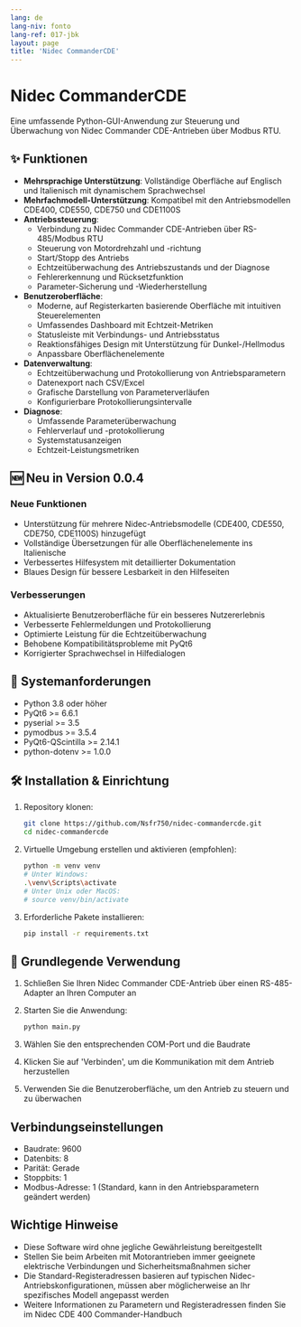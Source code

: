 ```yaml
---
lang: de
lang-niv: fonto
lang-ref: 017-jbk
layout: page
title: 'Nidec CommanderCDE'
---
```


# Nidec CommanderCDE

Eine umfassende Python-GUI-Anwendung zur Steuerung und Überwachung von Nidec Commander CDE-Antrieben über Modbus RTU.

## ✨ Funktionen

- **Mehrsprachige Unterstützung**: Vollständige Oberfläche auf Englisch und Italienisch mit dynamischem Sprachwechsel
- **Mehrfachmodell-Unterstützung**: Kompatibel mit den Antriebsmodellen CDE400, CDE550, CDE750 und CDE1100S
- **Antriebssteuerung**:
  - Verbindung zu Nidec Commander CDE-Antrieben über RS-485/Modbus RTU
  - Steuerung von Motordrehzahl und -richtung
  - Start/Stopp des Antriebs
  - Echtzeitüberwachung des Antriebszustands und der Diagnose
  - Fehlererkennung und Rücksetzfunktion
  - Parameter-Sicherung und -Wiederherstellung
- **Benutzeroberfläche**:
  - Moderne, auf Registerkarten basierende Oberfläche mit intuitiven Steuerelementen
  - Umfassendes Dashboard mit Echtzeit-Metriken
  - Statusleiste mit Verbindungs- und Antriebsstatus
  - Reaktionsfähiges Design mit Unterstützung für Dunkel-/Hellmodus
  - Anpassbare Oberflächenelemente
- **Datenverwaltung**:
  - Echtzeitüberwachung und Protokollierung von Antriebsparametern
  - Datenexport nach CSV/Excel
  - Grafische Darstellung von Parameterverläufen
  - Konfigurierbare Protokollierungsintervalle
- **Diagnose**:
  - Umfassende Parameterüberwachung
  - Fehlerverlauf und -protokollierung
  - Systemstatusanzeigen
  - Echtzeit-Leistungsmetriken

## 🆕 Neu in Version 0.0.4

### Neue Funktionen
- Unterstützung für mehrere Nidec-Antriebsmodelle (CDE400, CDE550, CDE750, CDE1100S) hinzugefügt
- Vollständige Übersetzungen für alle Oberflächenelemente ins Italienische
- Verbessertes Hilfesystem mit detaillierter Dokumentation
- Blaues Design für bessere Lesbarkeit in den Hilfeseiten

### Verbesserungen
- Aktualisierte Benutzeroberfläche für ein besseres Nutzererlebnis
- Verbesserte Fehlermeldungen und Protokollierung
- Optimierte Leistung für die Echtzeitüberwachung
- Behobene Kompatibilitätsprobleme mit PyQt6
- Korrigierter Sprachwechsel in Hilfedialogen

## 🚀 Systemanforderungen

- Python 3.8 oder höher
- PyQt6 >= 6.6.1
- pyserial >= 3.5
- pymodbus >= 3.5.4
- PyQt6-QScintilla >= 2.14.1
- python-dotenv >= 1.0.0

## 🛠 Installation & Einrichtung

1. Repository klonen:

   ```bash
   git clone https://github.com/Nsfr750/nidec-commandercde.git
   cd nidec-commandercde
   ```

2. Virtuelle Umgebung erstellen und aktivieren (empfohlen):

   ```bash
   python -m venv venv
   # Unter Windows:
   .\venv\Scripts\activate
   # Unter Unix oder MacOS:
   # source venv/bin/activate
   ```

3. Erforderliche Pakete installieren:

   ```bash
   pip install -r requirements.txt
   ```

## 🚀 Grundlegende Verwendung

1. Schließen Sie Ihren Nidec Commander CDE-Antrieb über einen RS-485-Adapter an Ihren Computer an
2. Starten Sie die Anwendung:

   ```bash
   python main.py
   ```

3. Wählen Sie den entsprechenden COM-Port und die Baudrate
4. Klicken Sie auf 'Verbinden', um die Kommunikation mit dem Antrieb herzustellen
5. Verwenden Sie die Benutzeroberfläche, um den Antrieb zu steuern und zu überwachen

## Verbindungseinstellungen

- Baudrate: 9600
- Datenbits: 8
- Parität: Gerade
- Stoppbits: 1
- Modbus-Adresse: 1 (Standard, kann in den Antriebsparametern geändert werden)

## Wichtige Hinweise

- Diese Software wird ohne jegliche Gewährleistung bereitgestellt
- Stellen Sie beim Arbeiten mit Motorantrieben immer geeignete elektrische Verbindungen und Sicherheitsmaßnahmen sicher
- Die Standard-Registeradressen basieren auf typischen Nidec-Antriebskonfigurationen, müssen aber möglicherweise an Ihr spezifisches Modell angepasst werden
- Weitere Informationen zu Parametern und Registeradressen finden Sie im Nidec CDE 400 Commander-Handbuch
